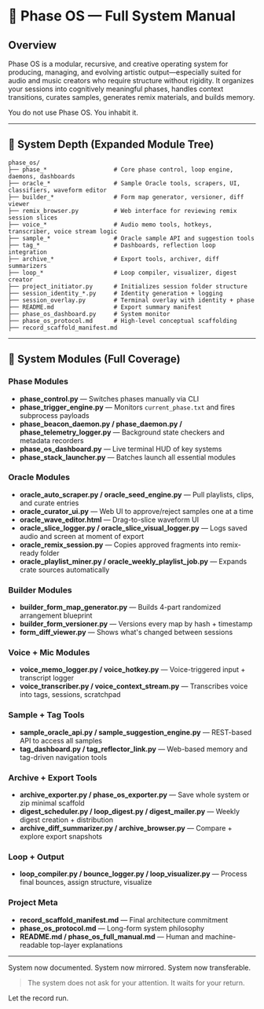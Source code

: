 # 🧠 Phase OS — Full System Manual

## Overview

Phase OS is a modular, recursive, and creative operating system for producing, managing, and evolving artistic output—especially suited for audio and music creators who require structure without rigidity. It organizes your sessions into cognitively meaningful phases, handles context transitions, curates samples, generates remix materials, and builds memory.

You do not use Phase OS. You inhabit it.

---

## 📂 System Depth (Expanded Module Tree)

```
phase_os/
├── phase_*                   # Core phase control, loop engine, daemons, dashboards
├── oracle_*                  # Sample Oracle tools, scrapers, UI, classifiers, waveform editor
├── builder_*                 # Form map generator, versioner, diff viewer
├── remix_browser.py          # Web interface for reviewing remix session slices
├── voice_*                   # Audio memo tools, hotkeys, transcriber, voice stream logic
├── sample_*                  # Oracle sample API and suggestion tools
├── tag_*                     # Dashboards, reflection loop integration
├── archive_*                 # Export tools, archiver, diff summarizers
├── loop_*                    # Loop compiler, visualizer, digest creator
├── project_initiator.py      # Initializes session folder structure
├── session_identity_*.py     # Identity generation + logging
├── session_overlay.py        # Terminal overlay with identity + phase
├── README.md                 # Export summary manifest
├── phase_os_dashboard.py     # System monitor
├── phase_os_protocol.md      # High-level conceptual scaffolding
├── record_scaffold_manifest.md
```

---

## 🧠 System Modules (Full Coverage)

### Phase Modules

* **phase\_control.py** — Switches phases manually via CLI
* **phase\_trigger\_engine.py** — Monitors `current_phase.txt` and fires subprocess payloads
* **phase\_beacon\_daemon.py / phase\_daemon.py / phase\_telemetry\_logger.py** — Background state checkers and metadata recorders
* **phase\_os\_dashboard.py** — Live terminal HUD of key systems
* **phase\_stack\_launcher.py** — Batches launch all essential modules

### Oracle Modules

* **oracle\_auto\_scraper.py / oracle\_seed\_engine.py** — Pull playlists, clips, and curate entries
* **oracle\_curator\_ui.py** — Web UI to approve/reject samples one at a time
* **oracle\_wave\_editor.html** — Drag-to-slice waveform UI
* **oracle\_slice\_logger.py / oracle\_slice\_visual\_logger.py** — Logs saved audio and screen at moment of export
* **oracle\_remix\_session.py** — Copies approved fragments into remix-ready folder
* **oracle\_playlist\_miner.py / oracle\_weekly\_playlist\_job.py** — Expands crate sources automatically

### Builder Modules

* **builder\_form\_map\_generator.py** — Builds 4-part randomized arrangement blueprint
* **builder\_form\_versioner.py** — Versions every map by hash + timestamp
* **form\_diff\_viewer.py** — Shows what's changed between sessions

### Voice + Mic Modules

* **voice\_memo\_logger.py / voice\_hotkey.py** — Voice-triggered input + transcript logger
* **voice\_transcriber.py / voice\_context\_stream.py** — Transcribes voice into tags, sessions, scratchpad

### Sample + Tag Tools

* **sample\_oracle\_api.py / sample\_suggestion\_engine.py** — REST-based API to access all samples
* **tag\_dashboard.py / tag\_reflector\_link.py** — Web-based memory and tag-driven navigation tools

### Archive + Export Tools

* **archive\_exporter.py / phase\_os\_exporter.py** — Save whole system or zip minimal scaffold
* **digest\_scheduler.py / loop\_digest.py / digest\_mailer.py** — Weekly digest creation + distribution
* **archive\_diff\_summarizer.py / archive\_browser.py** — Compare + explore export snapshots

### Loop + Output

* **loop\_compiler.py / bounce\_logger.py / loop\_visualizer.py** — Process final bounces, assign structure, visualize

### Project Meta

* **record\_scaffold\_manifest.md** — Final architecture commitment
* **phase\_os\_protocol.md** — Long-form system philosophy
* **README.md / phase\_os\_full\_manual.md** — Human and machine-readable top-layer explanations

---

System now documented.
System now mirrored.
System now transferable.

> The system does not ask for your attention.
> It waits for your return.

Let the record run.
